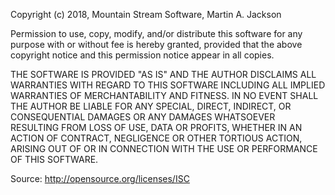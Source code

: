 Copyright (c) 2018, Mountain Stream Software, Martin A. Jackson

Permission to use, copy, modify, and/or distribute this software for any purpose with or without fee is hereby granted, 
provided that the above copyright notice and this permission notice appear in all copies.

THE SOFTWARE IS PROVIDED "AS IS" AND THE AUTHOR DISCLAIMS ALL WARRANTIES WITH REGARD TO THIS SOFTWARE INCLUDING ALL 
IMPLIED WARRANTIES OF MERCHANTABILITY AND FITNESS. IN NO EVENT SHALL THE AUTHOR BE LIABLE FOR ANY SPECIAL, DIRECT, 
INDIRECT, OR CONSEQUENTIAL DAMAGES OR ANY DAMAGES WHATSOEVER RESULTING FROM LOSS OF USE, DATA OR PROFITS, WHETHER IN AN 
ACTION OF CONTRACT, NEGLIGENCE OR OTHER TORTIOUS ACTION, ARISING OUT OF OR IN CONNECTION WITH THE USE OR PERFORMANCE OF 
THIS SOFTWARE.

Source: http://opensource.org/licenses/ISC
